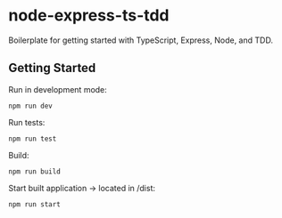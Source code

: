 # node-express-ts-tdd

Boilerplate for getting started with TypeScript, Express, Node, and TDD.

## Getting Started

Run in development mode:

```shell
npm run dev
```

Run tests:

```shell
npm run test
```

Build:

```shell
npm run build
```

Start built application -> located in /dist:

```shell
npm run start
```
